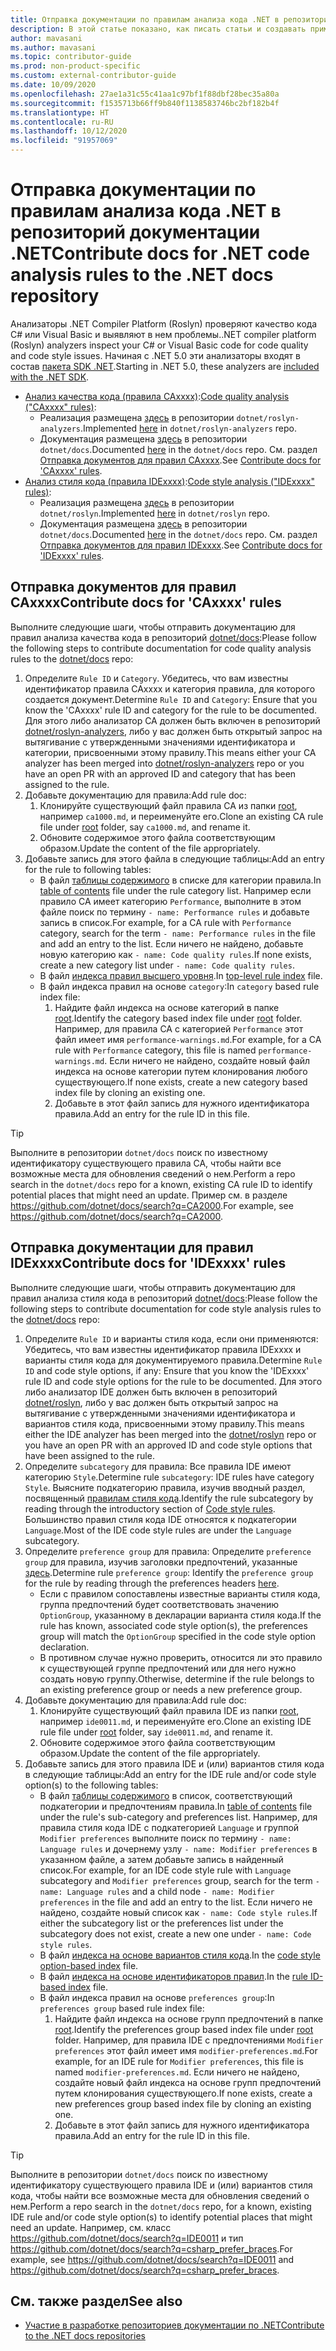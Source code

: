 ```yaml
---
title: Отправка документации по правилам анализа кода .NET в репозиторий документации .NET
description: В этой статье показано, как писать статьи и создавать примеры кода для правил анализа кода .NET в репозиториях документации по .NET.
author: mavasani
ms.author: mavasani
ms.topic: contributor-guide
ms.prod: non-product-specific
ms.custom: external-contributor-guide
ms.date: 10/09/2020
ms.openlocfilehash: 27ae1a31c55c41aa1c97bf1f88dbf28bec35a80a
ms.sourcegitcommit: f1535713b66ff9b840f1138583746bc2bf182b4f
ms.translationtype: HT
ms.contentlocale: ru-RU
ms.lasthandoff: 10/12/2020
ms.locfileid: "91957069"
---
```

# <a name="contribute-docs-for-net-code-analysis-rules-to-the-net-docs-repository"></a><span data-ttu-id="daa1a-103">Отправка документации по правилам анализа кода .NET в репозиторий документации .NET</span><span class="sxs-lookup"><span data-stu-id="daa1a-103">Contribute docs for .NET code analysis rules to the .NET docs repository</span></span>

<span data-ttu-id="daa1a-104">Анализаторы .NET Compiler Platform (Roslyn) проверяют качество кода C# или Visual Basic и выявляют в нем проблемы.</span><span class="sxs-lookup"><span data-stu-id="daa1a-104">.NET compiler platform (Roslyn) analyzers inspect your C# or Visual Basic code for code quality and code style issues.</span></span> <span data-ttu-id="daa1a-105">Начиная с .NET 5.0 эти анализаторы входят в состав [пакета SDK .NET](/dotnet/fundamentals/code-analysis/overview).</span><span class="sxs-lookup"><span data-stu-id="daa1a-105">Starting in .NET 5.0, these analyzers are [included with the .NET SDK](/dotnet/fundamentals/code-analysis/overview).</span></span>

- <span data-ttu-id="daa1a-106">[Анализ качества кода (правила CAxxxx)](/dotnet/fundamentals/code-analysis/overview#code-quality-analysis):</span><span class="sxs-lookup"><span data-stu-id="daa1a-106">[Code quality analysis ("CAxxxx" rules)](/dotnet/fundamentals/code-analysis/overview#code-quality-analysis):</span></span>
  - <span data-ttu-id="daa1a-107">Реализация размещена [здесь](https://github.com/dotnet/roslyn-analyzers/tree/master/src/NetAnalyzers) в репозитории `dotnet/roslyn-analyzers`.</span><span class="sxs-lookup"><span data-stu-id="daa1a-107">Implemented [here](https://github.com/dotnet/roslyn-analyzers/tree/master/src/NetAnalyzers) in `dotnet/roslyn-analyzers` repo.</span></span>
  - <span data-ttu-id="daa1a-108">Документация размещена [здесь](https://github.com/dotnet/docs/blob/master/docs/fundamentals/code-analysis/quality-rules) в репозитории `dotnet/docs`.</span><span class="sxs-lookup"><span data-stu-id="daa1a-108">Documented [here](https://github.com/dotnet/docs/blob/master/docs/fundamentals/code-analysis/quality-rules) in the `dotnet/docs` repo.</span></span> <span data-ttu-id="daa1a-109">См. раздел [Отправка документов для правил CAxxxx](#contribute-docs-for-caxxxx-rules).</span><span class="sxs-lookup"><span data-stu-id="daa1a-109">See [Contribute docs for 'CAxxxx' rules](#contribute-docs-for-caxxxx-rules).</span></span>
- <span data-ttu-id="daa1a-110">[Анализ стиля кода (правила IDExxxx)](/dotnet/fundamentals/code-analysis/overview#code-style-analysis):</span><span class="sxs-lookup"><span data-stu-id="daa1a-110">[Code style analysis ("IDExxxx" rules)](/dotnet/fundamentals/code-analysis/overview#code-style-analysis):</span></span>
  - <span data-ttu-id="daa1a-111">Реализация размещена [здесь](https://github.com/dotnet/roslyn/tree/master/src/Analyzers) в репозитории `dotnet/roslyn`.</span><span class="sxs-lookup"><span data-stu-id="daa1a-111">Implemented [here](https://github.com/dotnet/roslyn/tree/master/src/Analyzers) in `dotnet/roslyn` repo.</span></span>
  - <span data-ttu-id="daa1a-112">Документация размещена [здесь](https://github.com/dotnet/docs/blob/master/docs/fundamentals/code-analysis/style-rules) в репозитории `dotnet/docs`.</span><span class="sxs-lookup"><span data-stu-id="daa1a-112">Documented [here](https://github.com/dotnet/docs/blob/master/docs/fundamentals/code-analysis/style-rules) in the `dotnet/docs` repo.</span></span> <span data-ttu-id="daa1a-113">См. раздел [Отправка документов для правил IDExxxx](#contribute-docs-for-idexxxx-rules).</span><span class="sxs-lookup"><span data-stu-id="daa1a-113">See [Contribute docs for 'IDExxxx' rules](#contribute-docs-for-idexxxx-rules).</span></span>

## <a name="contribute-docs-for-caxxxx-rules"></a><span data-ttu-id="daa1a-114">Отправка документов для правил CAxxxx</span><span class="sxs-lookup"><span data-stu-id="daa1a-114">Contribute docs for 'CAxxxx' rules</span></span>

<span data-ttu-id="daa1a-115">Выполните следующие шаги, чтобы отправить документацию для правил анализа качества кода в репозиторий [dotnet/docs](https://github.com/dotnet/docs):</span><span class="sxs-lookup"><span data-stu-id="daa1a-115">Please follow the following steps to contribute documentation for code quality analysis rules to the [dotnet/docs](https://github.com/dotnet/docs) repo:</span></span>

1. <span data-ttu-id="daa1a-116">Определите `Rule ID` и `Category`. Убедитесь, что вам известны идентификатор правила CAxxxx и категория правила, для которого создается документ.</span><span class="sxs-lookup"><span data-stu-id="daa1a-116">Determine `Rule ID` and `Category`: Ensure that you know the 'CAxxxx' rule ID and category for the rule to be documented.</span></span> <span data-ttu-id="daa1a-117">Для этого либо анализатор CA должен быть включен в репозиторий [dotnet/roslyn-analyzers](https://github.com/dotnet/roslyn-analyzers), либо у вас должен быть открытый запрос на вытягивание с утвержденными значениями идентификатора и категории, присвоенными этому правилу.</span><span class="sxs-lookup"><span data-stu-id="daa1a-117">This means either your CA analyzer has been merged into [dotnet/roslyn-analyzers](https://github.com/dotnet/roslyn-analyzers) repo or you have an open PR with an approved ID and category that has been assigned to the rule.</span></span>
2. <span data-ttu-id="daa1a-118">Добавьте документацию для правила:</span><span class="sxs-lookup"><span data-stu-id="daa1a-118">Add rule doc:</span></span>
   1. <span data-ttu-id="daa1a-119">Клонируйте существующий файл правила CA из папки [root](https://github.com/dotnet/docs/blob/master/docs/fundamentals/code-analysis/quality-rules), например `ca1000.md`, и переименуйте его.</span><span class="sxs-lookup"><span data-stu-id="daa1a-119">Clone an existing CA rule file under [root](https://github.com/dotnet/docs/blob/master/docs/fundamentals/code-analysis/quality-rules) folder, say `ca1000.md`, and rename it.</span></span>
   2. <span data-ttu-id="daa1a-120">Обновите содержимое этого файла соответствующим образом.</span><span class="sxs-lookup"><span data-stu-id="daa1a-120">Update the content of the file appropriately.</span></span>
3. <span data-ttu-id="daa1a-121">Добавьте запись для этого файла в следующие таблицы:</span><span class="sxs-lookup"><span data-stu-id="daa1a-121">Add an entry for the rule to following tables:</span></span>
   - <span data-ttu-id="daa1a-122">В файл [таблицы содержимого](https://github.com/dotnet/docs/blob/master/docs/fundamentals/toc.yml) в списке для категории правила.</span><span class="sxs-lookup"><span data-stu-id="daa1a-122">In [table of contents](https://github.com/dotnet/docs/blob/master/docs/fundamentals/toc.yml) file under the rule category list.</span></span> <span data-ttu-id="daa1a-123">Например если правило CA имеет категорию `Performance`, выполните в этом файле поиск по термину `- name: Performance rules` и добавьте запись в список.</span><span class="sxs-lookup"><span data-stu-id="daa1a-123">For example, for a CA rule with `Performance` category, search for the term `- name: Performance rules` in the file and add an entry to the list.</span></span> <span data-ttu-id="daa1a-124">Если ничего не найдено, добавьте новую категорию как `- name: Code quality rules`.</span><span class="sxs-lookup"><span data-stu-id="daa1a-124">If none exists, create a new category list under `- name: Code quality rules`.</span></span>
   - <span data-ttu-id="daa1a-125">В файл [индекса правил высшего уровня](https://github.com/dotnet/docs/blob/master/docs/fundamentals/code-analysis/quality-rules/index.md).</span><span class="sxs-lookup"><span data-stu-id="daa1a-125">In [top-level rule index](https://github.com/dotnet/docs/blob/master/docs/fundamentals/code-analysis/quality-rules/index.md) file.</span></span>
   - <span data-ttu-id="daa1a-126">В файл индекса правил на основе `category`:</span><span class="sxs-lookup"><span data-stu-id="daa1a-126">In `category` based rule index file:</span></span>
     1. <span data-ttu-id="daa1a-127">Найдите файл индекса на основе категорий в папке [root](https://github.com/dotnet/docs/blob/master/docs/fundamentals/code-analysis/quality-rules).</span><span class="sxs-lookup"><span data-stu-id="daa1a-127">Identify the category based index file under [root](https://github.com/dotnet/docs/blob/master/docs/fundamentals/code-analysis/quality-rules) folder.</span></span> <span data-ttu-id="daa1a-128">Например, для правила CA с категорией `Performance` этот файл имеет имя `performance-warnings.md`.</span><span class="sxs-lookup"><span data-stu-id="daa1a-128">For example, for a CA rule with `Performance` category, this file is named `performance-warnings.md`.</span></span> <span data-ttu-id="daa1a-129">Если ничего не найдено, создайте новый файл индекса на основе категории путем клонирования любого существующего.</span><span class="sxs-lookup"><span data-stu-id="daa1a-129">If none exists, create a new category based index file by cloning an existing one.</span></span>
     2. <span data-ttu-id="daa1a-130">Добавьте в этот файл запись для нужного идентификатора правила.</span><span class="sxs-lookup"><span data-stu-id="daa1a-130">Add an entry for the rule ID in this file.</span></span>

> [!TIP]
> <span data-ttu-id="daa1a-131">Выполните в репозитории `dotnet/docs` поиск по известному идентификатору существующего правила CA, чтобы найти все возможные места для обновления сведений о нем.</span><span class="sxs-lookup"><span data-stu-id="daa1a-131">Perform a repo search in the `dotnet/docs` repo for a known, existing CA rule ID to identify potential places that might need an update.</span></span> <span data-ttu-id="daa1a-132">Пример см. в разделе <https://github.com/dotnet/docs/search?q=CA2000>.</span><span class="sxs-lookup"><span data-stu-id="daa1a-132">For example, see <https://github.com/dotnet/docs/search?q=CA2000>.</span></span>

## <a name="contribute-docs-for-idexxxx-rules"></a><span data-ttu-id="daa1a-133">Отправка документации для правил IDExxxx</span><span class="sxs-lookup"><span data-stu-id="daa1a-133">Contribute docs for 'IDExxxx' rules</span></span>

<span data-ttu-id="daa1a-134">Выполните следующие шаги, чтобы отправить документацию для правил анализа стиля кода в репозиторий [dotnet/docs](https://github.com/dotnet/docs):</span><span class="sxs-lookup"><span data-stu-id="daa1a-134">Please follow the following steps to contribute documentation for code style analysis rules to the [dotnet/docs](https://github.com/dotnet/docs) repo:</span></span>

1. <span data-ttu-id="daa1a-135">Определите `Rule ID` и варианты стиля кода, если они применяются: Убедитесь, что вам известны идентификатор правила IDExxxx и варианты стиля кода для документируемого правила.</span><span class="sxs-lookup"><span data-stu-id="daa1a-135">Determine `Rule ID` and code style options, if any: Ensure that you know the 'IDExxxx' rule ID and code style options for the rule to be documented.</span></span> <span data-ttu-id="daa1a-136">Для этого либо анализатор IDE должен быть включен в репозиторий [dotnet/roslyn](https://github.com/dotnet/roslyn), либо у вас должен быть открытый запрос на вытягивание с утвержденными значениями идентификатора и вариантов стиля кода, присвоенными этому правилу.</span><span class="sxs-lookup"><span data-stu-id="daa1a-136">This means either the IDE analyzer has been merged into the [dotnet/roslyn](https://github.com/dotnet/roslyn) repo or you have an open PR with an approved ID and code style options that have been assigned to the rule.</span></span>
2. <span data-ttu-id="daa1a-137">Определите `subcategory` для правила: Все правила IDE имеют категорию `Style`.</span><span class="sxs-lookup"><span data-stu-id="daa1a-137">Determine rule `subcategory`: IDE rules have category `Style`.</span></span> <span data-ttu-id="daa1a-138">Выясните подкатегорию правила, изучив вводный раздел, посвященный [правилам стиля кода](/dotnet/fundamentals/code-analysis/style-rules/index).</span><span class="sxs-lookup"><span data-stu-id="daa1a-138">Identify the rule subcategory by reading through the introductory section of [Code style rules](/dotnet/fundamentals/code-analysis/style-rules/index).</span></span> <span data-ttu-id="daa1a-139">Большинство правил стиля кода IDE относятся к подкатегории `Language`.</span><span class="sxs-lookup"><span data-stu-id="daa1a-139">Most of the IDE code style rules are under the `Language` subcategory.</span></span>
3. <span data-ttu-id="daa1a-140">Определите `preference group` для правила: Определите `preference group` для правила, изучив заголовки предпочтений, указанные [здесь](/dotnet/fundamentals/code-analysis/style-rules/language-rules#net-style-rules).</span><span class="sxs-lookup"><span data-stu-id="daa1a-140">Determine rule `preference group`: Identify the `preference group` for the rule by reading through the preferences headers [here](/dotnet/fundamentals/code-analysis/style-rules/language-rules#net-style-rules).</span></span>
   - <span data-ttu-id="daa1a-141">Если с правилом сопоставлены известные варианты стиля кода, группа предпочтений будет соответствовать значению `OptionGroup`, указанному в декларации варианта стиля кода.</span><span class="sxs-lookup"><span data-stu-id="daa1a-141">If the rule has known, associated code style option(s), the preferences group will match the `OptionGroup` specified in the code style option declaration.</span></span>
   - <span data-ttu-id="daa1a-142">В противном случае нужно проверить, относится ли это правило к существующей группе предпочтений или для него нужно создать новую группу.</span><span class="sxs-lookup"><span data-stu-id="daa1a-142">Otherwise, determine if the rule belongs to an existing preference group or needs a new preference group.</span></span>
4. <span data-ttu-id="daa1a-143">Добавьте документацию для правила:</span><span class="sxs-lookup"><span data-stu-id="daa1a-143">Add rule doc:</span></span>
   1. <span data-ttu-id="daa1a-144">Клонируйте существующий файл правила IDE из папки [root](https://github.com/dotnet/docs/blob/master/docs/fundamentals/code-analysis/style-rules), например `ide0011.md`, и переименуйте его.</span><span class="sxs-lookup"><span data-stu-id="daa1a-144">Clone an existing IDE rule file under [root](https://github.com/dotnet/docs/blob/master/docs/fundamentals/code-analysis/style-rules) folder, say `ide0011.md`, and rename it.</span></span>
   2. <span data-ttu-id="daa1a-145">Обновите содержимое этого файла соответствующим образом.</span><span class="sxs-lookup"><span data-stu-id="daa1a-145">Update the content of the file appropriately.</span></span>
5. <span data-ttu-id="daa1a-146">Добавьте запись для этого правила IDE и (или) вариантов стиля кода в следующие таблицы:</span><span class="sxs-lookup"><span data-stu-id="daa1a-146">Add an entry for the IDE rule and/or code style option(s) to the following tables:</span></span>
   - <span data-ttu-id="daa1a-147">В файл [таблицы содержимого](https://github.com/dotnet/docs/blob/master/docs/fundamentals/toc.yml) в список, соответствующий подкатегории и предпочтениям правила.</span><span class="sxs-lookup"><span data-stu-id="daa1a-147">In [table of contents](https://github.com/dotnet/docs/blob/master/docs/fundamentals/toc.yml) file under the rule's sub-category and preferences list.</span></span> <span data-ttu-id="daa1a-148">Например, для правила стиля кода IDE с подкатегорией `Language` и группой `Modifier preferences` выполните поиск по термину `- name: Language rules` и дочернему узлу `- name: Modifier preferences` в указанном файле, а затем добавьте запись в найденный список.</span><span class="sxs-lookup"><span data-stu-id="daa1a-148">For example, for an IDE code style rule with `Language` subcategory and `Modifier preferences` group, search for the term `- name: Language rules` and a child node `- name: Modifier preferences` in the file and add an entry to the list.</span></span> <span data-ttu-id="daa1a-149">Если ничего не найдено, создайте новый список как `- name: Code style rules`.</span><span class="sxs-lookup"><span data-stu-id="daa1a-149">If either the subcategory list or the preferences list under the subcategory does not exist, create a new one under `- name: Code style rules`.</span></span>
   - <span data-ttu-id="daa1a-150">В файл [индекса на основе вариантов стиля кода](https://github.com/dotnet/docs/blob/master/docs/fundamentals/code-analysis/style-rules/language-rules.md).</span><span class="sxs-lookup"><span data-stu-id="daa1a-150">In the [code style option-based index](https://github.com/dotnet/docs/blob/master/docs/fundamentals/code-analysis/style-rules/language-rules.md) file.</span></span>
   - <span data-ttu-id="daa1a-151">В файл [индекса на основе идентификаторов правил](https://github.com/dotnet/docs/blob/master/docs/fundamentals/code-analysis/style-rules/index.md).</span><span class="sxs-lookup"><span data-stu-id="daa1a-151">In the [rule ID-based index](https://github.com/dotnet/docs/blob/master/docs/fundamentals/code-analysis/style-rules/index.md) file.</span></span>
   - <span data-ttu-id="daa1a-152">В файл индекса правил на основе `preferences group`:</span><span class="sxs-lookup"><span data-stu-id="daa1a-152">In `preferences group` based rule index file:</span></span>
     1. <span data-ttu-id="daa1a-153">Найдите файл индекса на основе групп предпочтений в папке [root](https://github.com/dotnet/docs/blob/master/docs/fundamentals/code-analysis/style-rules).</span><span class="sxs-lookup"><span data-stu-id="daa1a-153">Identify the preferences group based index file under [root](https://github.com/dotnet/docs/blob/master/docs/fundamentals/code-analysis/style-rules) folder.</span></span> <span data-ttu-id="daa1a-154">Например, для правила IDE с предпочтениями `Modifier preferences` этот файл имеет имя `modifier-preferences.md`.</span><span class="sxs-lookup"><span data-stu-id="daa1a-154">For example, for an IDE rule for `Modifier preferences`, this file is named `modifier-preferences.md`.</span></span> <span data-ttu-id="daa1a-155">Если ничего не найдено, создайте новый файл индекса на основе групп предпочтений путем клонирования существующего.</span><span class="sxs-lookup"><span data-stu-id="daa1a-155">If none exists, create a new preferences group based index file by cloning an existing one.</span></span>
     2. <span data-ttu-id="daa1a-156">Добавьте в этот файл запись для нужного идентификатора правила.</span><span class="sxs-lookup"><span data-stu-id="daa1a-156">Add an entry for the rule ID in this file.</span></span>

> [!TIP]
> <span data-ttu-id="daa1a-157">Выполните в репозитории `dotnet/docs` поиск по известному идентификатору существующего правила IDE и (или) вариантов стиля кода, чтобы найти все возможные места для обновления сведений о нем.</span><span class="sxs-lookup"><span data-stu-id="daa1a-157">Perform a repo search in the `dotnet/docs` repo, for a known, existing IDE rule and/or code style option(s) to identify potential places that might need an update.</span></span> <span data-ttu-id="daa1a-158">Например, см. класс <https://github.com/dotnet/docs/search?q=IDE0011> и тип <https://github.com/dotnet/docs/search?q=csharp_prefer_braces>.</span><span class="sxs-lookup"><span data-stu-id="daa1a-158">For example, see <https://github.com/dotnet/docs/search?q=IDE0011> and <https://github.com/dotnet/docs/search?q=csharp_prefer_braces>.</span></span>

## <a name="see-also"></a><span data-ttu-id="daa1a-159">См. также раздел</span><span class="sxs-lookup"><span data-stu-id="daa1a-159">See also</span></span>

- [<span data-ttu-id="daa1a-160">Участие в разработке репозиториев документации по .NET</span><span class="sxs-lookup"><span data-stu-id="daa1a-160">Contribute to the .NET docs repositories</span></span>](dotnet-contribute.md)
